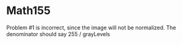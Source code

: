 # Math155
Problem #1 is incorrect, since the image will not be normalized.  The denominator should say 255 / grayLevels
